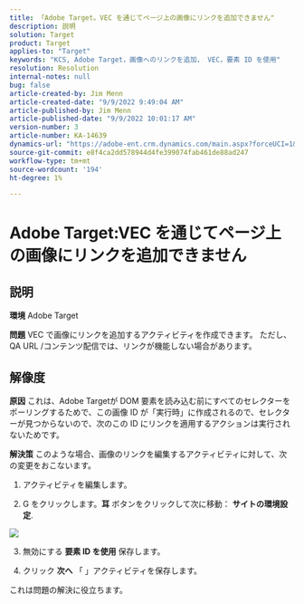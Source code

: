 ```yaml
---
title: 「Adobe Target。VEC を通じてページ上の画像にリンクを追加できません"
description: 説明
solution: Target
product: Target
applies-to: "Target"
keywords: "KCS, Adobe Target，画像へのリンクを追加， VEC，要素 ID を使用"
resolution: Resolution
internal-notes: null
bug: false
article-created-by: Jim Menn
article-created-date: "9/9/2022 9:49:04 AM"
article-published-by: Jim Menn
article-published-date: "9/9/2022 10:01:17 AM"
version-number: 3
article-number: KA-14639
dynamics-url: "https://adobe-ent.crm.dynamics.com/main.aspx?forceUCI=1&pagetype=entityrecord&etn=knowledgearticle&id=384c92a1-2430-ed11-9db1-0022480866ad"
source-git-commit: e8f4ca2dd578944d4fe399074fab461de88ad247
workflow-type: tm+mt
source-wordcount: '194'
ht-degree: 1%

---
```


# Adobe Target:VEC を通じてページ上の画像にリンクを追加できません

## 説明


<b>環境</b>
Adobe Target

<b>問題</b>
VEC で画像にリンクを追加するアクティビティを作成できます。
ただし、QA URL /コンテンツ配信では、リンクが機能しない場合があります。




## 解像度


<b>原因</b>
これは、Adobe Targetが DOM 要素を読み込む前にすべてのセレクターをポーリングするためで、この画像 ID が「実行時」に作成されるので、セレクターが見つからないので、次のこの ID にリンクを適用するアクションは実行されないためです。

<b>解決策</b>
このような場合、画像のリンクを編集するアクティビティに対して、次の変更をおこないます。

1. アクティビティを編集します。

2. G をクリックします。<b>耳</b> ボタンをクリックして次に移動： <b>サイトの環境設定</b>.

![](http://omniture.custhelp.com/ci/inlineImage/get/2604510/f3a717a357a2a8c34b6bdfae61ce60ee)

3. 無効にする <b>要素 ID を使用</b> 保存します。

4. クリック <b>次へ</b> 「 」アクティビティを保存します。

これは問題の解決に役立ちます。
